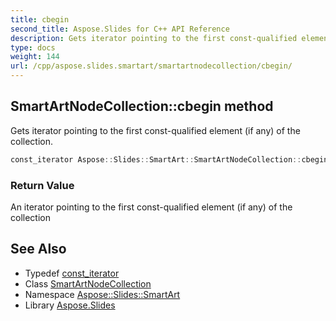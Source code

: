 ```yaml
---
title: cbegin
second_title: Aspose.Slides for C++ API Reference
description: Gets iterator pointing to the first const-qualified element (if any) of the collection.
type: docs
weight: 144
url: /cpp/aspose.slides.smartart/smartartnodecollection/cbegin/
---
```

## SmartArtNodeCollection::cbegin method


Gets iterator pointing to the first const-qualified element (if any) of the collection.

```cpp
const_iterator Aspose::Slides::SmartArt::SmartArtNodeCollection::cbegin() const noexcept
```


### Return Value

An iterator pointing to the first const-qualified element (if any) of the collection

## See Also

* Typedef [const_iterator](../const_iterator/)
* Class [SmartArtNodeCollection](../)
* Namespace [Aspose::Slides::SmartArt](../../)
* Library [Aspose.Slides](../../../)
